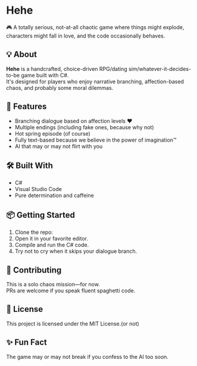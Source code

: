 # Hehe

🎮 A totally serious, not-at-all chaotic game where things might explode, characters might fall in love, and the code occasionally behaves.

## 💡 About

**Hehe** is a handcrafted, choice-driven RPG/dating sim/whatever-it-decides-to-be game built with C#.  
It's designed for players who enjoy narrative branching, affection-based chaos, and probably some moral dilemmas.

## 🚀 Features

- Branching dialogue based on affection levels ❤️
- Multiple endings (including fake ones, because why not)
- Hot spring episode (of course)
- Fully text-based because we believe in the power of imagination™
- AI that may or may not flirt with you

## 🛠️ Built With

- C#
- Visual Studio Code
- Pure determination and caffeine

## 📦 Getting Started

1. Clone the repo:
2. Open it in your favorite editor.
3. Compile and run the C# code.
4. Try not to cry when it skips your dialogue branch.

## 🤝 Contributing

This is a solo chaos mission—for now.  
PRs are welcome if you speak fluent spaghetti code.

## 📜 License

This project is licensed under the MIT License.(or not)

## ✨ Fun Fact

The game may or may not break if you confess to the AI too soon.

